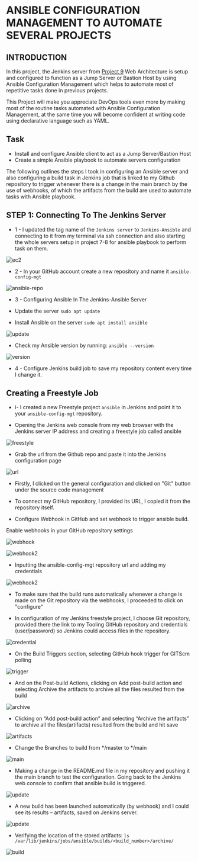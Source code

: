 # ANSIBLE CONFIGURATION MANAGEMENT TO AUTOMATE SEVERAL PROJECTS

## INTRODUCTION
In this project, the Jenkins server from [Project 9](https://github.com/meetmayowa/DevOps-PBL/blob/main/Project9_Working_with_Jenkins_CICD_project/project9.md) Web Architecture is setup and configured to function as a Jump Server or Bastion Host by using Ansible Configuration Management which helps to automate most of repetitive tasks done in previous projects.


This Project will make you appreciate DevOps tools even more by making most of the routine tasks automated with Ansible Configuration Management, at the same time you will become confident at writing code using declarative language such as YAML.


## Task
* Install and configure Ansible client to act as a Jump Server/Bastion Host
* Create a simple Ansible playbook to automate servers configuration


The following outlines the steps I took in configuring an Ansible server and also configuring a build task in Jenkins job that is linked to my Github repository to trigger whenever there is a change in the main branch by the use of webhooks, of which the artifacts from the build are used to automate tasks with Ansible playbook.

## STEP 1: Connecting To The Jenkins Server


* 1 - I updated the tag name of the `Jenkins server` to `Jenkins-Ansible` and connecting to it from my terminal via ssh connection and also starting the whole servers setup in project 7-8 for ansible playbook to perform task on them.


![ec2](./img/1-ec2.PNG)

* 2 - In your GitHub account create a new repository and name it `ansible-config-mgt`


![ansible-repo](./img/2-ansible-repo.PNG)



* 3 - Configuring Ansible In The Jenkins-Ansible Server

* Update the server `sudo apt update`

* Install Ansible on the server `sudo apt install ansible`


![update](./img/3-update.PNG)

* Check my Ansible version by running:  `ansible --version`

![version](./img/4-version.PNG)


* 4 - Configure Jenkins build job to save my repository content every time I change it.

## Creating a Freestyle Job

* i-  I created a new Freestyle project `ansible` in Jenkins and point it to your `ansible-config-mgt` repository.

* Opening the Jenkins web console from my web browser with the Jenkins server IP address and creating a freestyle job called ansible


![freestyle](./img/5-freestyle.PNG)

* Grab the url from the Github repo and paste it into the Jenkins configuration page 

![url](./img/6-url.PNG)

* Firstly, I clicked on the general configuration and clicked on "Git" button under the source code management

* To connect my GitHub repository, I provided its URL, I copied it from the repository itself.



* Configure Webhook in GitHub and set webhook to trigger ansible build.

 Enable webhooks in your GitHub repository settings


![webhook](./img/7-webhook.PNG)


![webhook2](./img/8-webhook2.PNG)


* Inputting the ansible-config-mgt repository url and adding my credentials

![webhook2](./img/8-webhook2.PNG)

* To make sure that the build runs automatically whenever a change is made on the Git repository via the webhooks, I proceeded to click on "configure"

* In configuration of my Jenkins freestyle project, I choose Git repository, provided there the link to my Tooling GitHub repository and credentials (user/password) so Jenkins could access files in the repository.

![credential](./img/10-credential.PNG)


* On the Build Triggers section, selecting GitHub hook trigger for GITScm polling



![trigger](./img/11-trigger.PNG)



* And on the Post-build Actions, clicking on Add post-build action and selecting Archive the artifacts to archive all the files resulted from the build


![archive](./img/12-archive.PNG)

* Clicking on “Add post-build action” and selecting “Archive the artifacts” to archive all the files(artifacts) resulted from the build and hit save

![artifacts](./img/13-artifacts.PNG)

* Change the Branches to build from */master to */main

![main](./img/14-branches.PNG)


* Making a change in the README.md file in my repository and pushing it the main branch to test the configuration. Going back to the Jenkins web console to confirm that ansible build is triggered.

![update](./img/15-readme.PNG)


* A new build has been launched automatically (by webhook) and I could see its results – artifacts, saved on Jenkins server.

![update](./img/16-console.PNG)


* Verifying the location of the stored artifacts: `ls /var/lib/jenkins/jobs/ansible/builds/<build_number>/archive/`

![build](./img/17-build.PNG)

